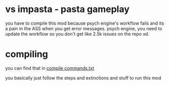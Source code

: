 # vs impasta - pasta gameplay

you have to compile this mod because psych engine's workflow fails and its a pain in the ASS when you get error messages. psych engine, you need to update the workflow so you don't get like 2.5k issues on the repo xd.

# compiling

you can find that in [compile commands.txt](https://github.com/LilDrippyMyFnf/IMPASTA-UPDATE/blob/main/assets/impasta/data/compile_commands.txt)

you basically just follow the steps and extinctions and stuff to run this mod
